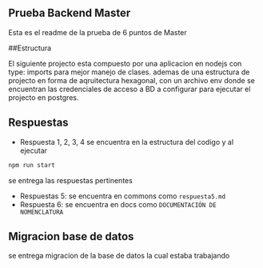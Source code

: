 ## Prueba Backend Master
Esta es el readme de la prueba de 6 puntos de Master

##Estructura

El siguiente projecto esta compuesto por una aplicacion en nodejs con type: imports para mejor manejo de clases. ademas de una estructura de projecto en forma de aqruitectura hexagonal, con un archivo env donde se encuentran
las credenciales de acceso a BD a configurar para ejecutar el projecto en postgres.

## Respuestas

- Respuesta 1, 2, 3, 4 se encuentra en la estructura del codigo y al ejecutar
```javascript
npm run start
```
se entrega las respuestas pertinentes

- Respuestas 5: se encuentra en commons como `respuesta5.md`
- Respuesta 6: se encuentra en docs como `DOCUMENTACIÓN DE NOMENCLATURA`

## Migracion base de datos 

se entrega migracion de la base de datos la cual estaba trabajando